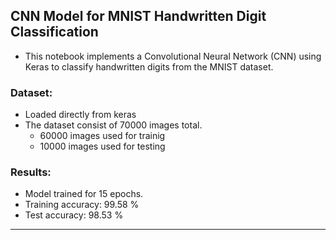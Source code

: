 ## CNN Model for MNIST Handwritten Digit Classification

- This notebook implements a Convolutional Neural Network (CNN) using Keras to classify handwritten digits from the MNIST dataset.

### Dataset: 
- Loaded directly from keras
- The dataset consist of 70000 images total.
    - 60000 images used for trainig
    - 10000 images used for testing

### Results:
- Model trained for 15 epochs.
- Training accuracy: 99.58 %
- Test accuracy: 98.53 %

---